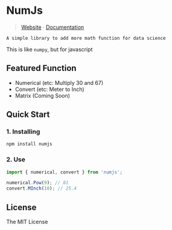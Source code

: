 # NumJs

> [Website]() &middot;
> [Documentation]()

```A simple library to add more math function for data science```

This is like ```numpy```, but for javascript

## Featured Function
- Numerical (etc: Multiply 30 and 67)
- Convert (etc: Meter to Inch)
- Matrix (Coming Soon)

## Quick Start
### 1. Installing
```sh
npm install numjs
```

### 2. Use
```js
import { numerical, convert } from 'numjs';

numerical.Pow(9); // 81
convert.MInch(10); // 25.4
```

## License
The MIT License


